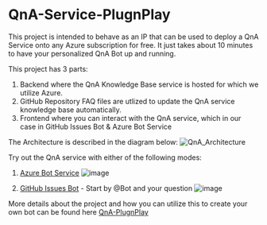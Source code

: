 # QnA-Service-PlugnPlay

This project is intended to behave as an IP that can be used to deploy a QnA Service onto any Azure subscription for free.
It just takes about 10 minutes to have your personalized QnA Bot up and running.

This project has 3 parts:
1. Backend where the QnA Knowledge Base service is hosted for which we utilize Azure.
2. GitHub Repository FAQ files are utlized to update the QnA service knowledge base automatically.
3. Frontend where you can interact with the QnA service, which in our case in GitHub Issues Bot & Azure Bot Service

The Architecture is described in the diagram below:
![QnA_Architecture](https://user-images.githubusercontent.com/29853549/148056097-fb365ca7-fe8c-460e-86de-5c23c365c811.png)

Try out the QnA service with either of the following modes:
1. [Azure Bot Service](https://yoururl.tech/bot)
![image](https://user-images.githubusercontent.com/29853549/148166276-afc36840-27ea-471c-8ef0-f4450c69b6f4.png)

2. [GitHub Issues Bot](https://github.com/deep-mm/QnA-Service-PlugnPlay/issues/1) - Start by @Bot and your question
![image](https://user-images.githubusercontent.com/29853549/148166406-d5aedc7d-fc0a-4fa3-8086-88a83b5e0593.png)

More details about the project and how you can utilize this to create your own bot can be found here [QnA-PlugnPlay](https://deepmehta.co.in/projects/qna-plugnplay)
